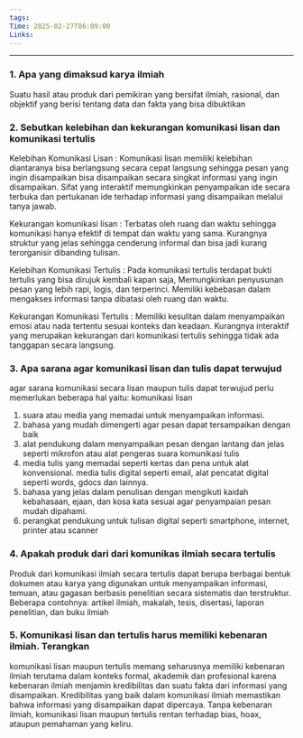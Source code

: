 ```yaml
---
tags: 
Time: 2025-02-27T06:09:00
Links:
---
```

---
### 1. Apa yang dimaksud karya ilmiah
Suatu hasil atau produk dari pemikiran yang bersifat ilmiah, rasional, dan objektif yang berisi tentang data dan fakta yang bisa dibuktikan
### 2. Sebutkan kelebihan dan kekurangan komunikasi lisan dan komunikasi tertulis
Kelebihan Komunikasi Lisan :
Komunikasi lisan memiliki kelebihan diantaranya bisa berlangsung secara cepat langsung sehingga pesan yang ingin disampaikan bisa disampaikan secara singkat informasi yang ingin disampaikan. Sifat yang interaktif memungkinkan penyampaikan ide secara terbuka dan pertukanan ide terhadap informasi yang disampaikan melalui tanya jawab.

Kekurangan komunikasi lisan :
Terbatas oleh ruang dan waktu sehingga komunikasi hanya efektif di tempat dan waktu yang sama. Kurangnya struktur yang jelas sehingga cenderung informal dan bisa jadi kurang terorganisir dibanding tulisan.

Kelebihan Komunikasi Tertulis :
Pada komunikasi tertulis terdapat bukti tertulis yang bisa dirujuk kembali kapan saja, Memungkinkan penyusunan pesan yang lebih rapi, logis, dan terperinci. Memiliki kebebasan dalam mengakses informasi tanpa dibatasi oleh ruang dan waktu.

Kekurangan Komunikasi Tertulis :
Memiliki kesulitan dalam menyampaikan emosi atau nada tertentu sesuai konteks dan keadaan. Kurangnya interaktif yang merupakan kekurangan dari komunikasi tertulis sehingga tidak ada tanggapan secara langsung.
### 3. Apa sarana agar komunikasi lisan dan tulis dapat terwujud
agar sarana komunikasi secara lisan maupun tulis dapat terwujud perlu memerlukan beberapa hal yaitu:
komunikasi lisan 
1. suara atau media yang memadai untuk menyampaikan informasi.
2. bahasa yang mudah dimengerti agar pesan dapat tersampaikan dengan baik 
3. alat pendukung dalam menyampaikan pesan dengan lantang dan jelas seperti mikrofon atau alat pengeras suara
komunikasi tulis
1. media tulis yang memadai seperti kertas dan pena untuk alat konvensional. media tulis digital seperti email, alat pencatat digital seperti words, gdocs dan lainnya.
2. bahasa yang jelas dalam penulisan dengan mengikuti kaidah kebahasaan, ejaan, dan kosa kata sesuai agar penyampaian pesan mudah dipahami.
3. perangkat pendukung untuk tulisan digital seperti smartphone, internet, printer atau scanner
### 4.  Apakah produk dari dari komunikas ilmiah secara tertulis
Produk dari komunikasi ilmiah secara tertulis dapat berupa berbagai bentuk dokumen atau karya yang digunakan untuk menyampaikan informasi, temuan, atau gagasan berbasis penelitian secara sistematis dan terstruktur. Beberapa contohnya: artikel ilmiah, makalah, tesis, disertasi, laporan penelitian, dan buku ilmiah
### 5. Komunikasi lisan dan tertulis harus memiliki kebenaran ilmiah. Terangkan
komunikasi lisan maupun tertulis memang seharusnya memiliki kebenaran ilmiah terutama dalam konteks formal, akademik dan profesional karena kebenaran ilmiah menjamin kredibilitas dan suatu fakta dari informasi yang disampaikan. Kredibilitas yang baik dalam komunikasi ilmiah memastikan bahwa informasi yang disampaikan dapat dipercaya. Tanpa kebenaran ilmiah, komunikasi lisan maupun tertulis rentan terhadap bias, hoax, ataupun pemahaman yang keliru.
